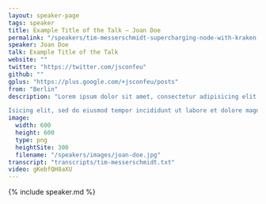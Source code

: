 ```yaml
---
layout: speaker-page
tags: speaker
title: Example Title of the Talk – Joan Doe
permalink: "/speakers/tim-messerschmidt-supercharging-node-with-kraken.html"
speaker: Joan Doe
talk: Example Title of the Talk
website: ""
twitter: "https://twitter.com/jsconfeu"
github: ""
gplus: "https://plus.google.com/+jsconfeu/posts"
from: "Berlin"
description: "Lorem ipsum dolor sit amet, consectetur adipisicing elit, sed do eiusmod tempor incididunt ut labore et dolore magna aliqua. Ut enim ad minim veniam, quis nostrud exercitation ullamco laboris nisi ut aliquip ex ea commodo consequat. Duis aute irure dolor in reprehenderit in voluptate velit esse cillurum.

Isicing elit, sed do eiusmod tempor incididunt ut labore et dolore magna aliqua. Ut enim ad minim veniam, quis nostrud exercitation ullamco laboris nisi ut aliquip ex ea commodo consequat. Duis aute irure dolor in reprehenderit in voluptate velit esse cillum dolore eu fugiat nulla pariatur. Excepteur sint occaecat cupidatat non proident, sunt in culpa qui officia deserunt mollit anim id est laborum."
image:
  width: 600
  height: 600
  type: png
  heightSite: 300
  filename: "/speakers/images/joan-doe.jpg"
transcript: "transcripts/tim-messerschmidt.txt"
video: gKebfQH8aXU
---
```


{% include speaker.md %}
